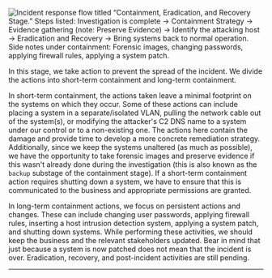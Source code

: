 ![Incident response flow titled “Containment, Eradication, and Recovery Stage.” Steps listed: Investigation is complete → Containment Strategy → Evidence gathering (note: Preserve Evidence) → Identify the attacking host → Eradication and Recovery → Bring systems back to normal operation. Side notes under containment: Forensic images, changing passwords, applying firewall rules, applying a system patch.](https://academy.hackthebox.com/storage/modules/148/ir_stages.png)

In this stage, we take action to prevent the spread of the incident. We divide the actions into short-term containment and long-term containment.

In short-term containment, the actions taken leave a minimal footprint on the systems on which they occur. Some of these actions can include placing a system in a separate/isolated VLAN, pulling the network cable out of the system(s), or modifying the attacker's C2 DNS name to a system under our control or to a non-existing one. The actions here contain the damage and provide time to develop a more concrete remediation strategy. Additionally, since we keep the systems unaltered (as much as possible), we have the opportunity to take forensic images and preserve evidence if this wasn't already done during the investigation (this is also known as the `backup` substage of the containment stage). If a short-term containment action requires shutting down a system, we have to ensure that this is communicated to the business and appropriate permissions are granted.

In long-term containment actions, we focus on persistent actions and changes. These can include changing user passwords, applying firewall rules, inserting a host intrusion detection system, applying a system patch, and shutting down systems. While performing these activities, we should keep the business and the relevant stakeholders updated. Bear in mind that just because a system is now patched does not mean that the incident is over. Eradication, recovery, and post-incident activities are still pending.

---